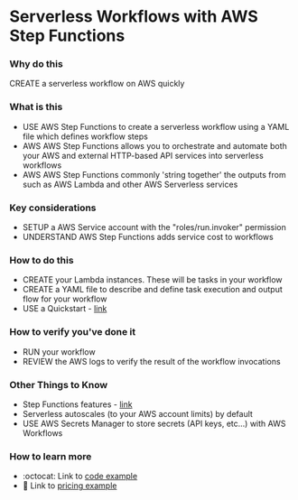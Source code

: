 # Serverless Workflows with AWS Step Functions

### Why do this
 CREATE a serverless workflow on AWS quickly

### What is this
 - USE AWS Step Functions to create a serverless workflow using a YAML file which defines workflow steps
- AWS AWS Step Functions allows you to orchestrate and automate both your AWS and external HTTP-based API services into serverless workflows
 - AWS AWS Step Functions commonly 'string together' the outputs from such as AWS Lambda and other AWS Serverless services

### Key considerations
 - SETUP a AWS Service account with the "roles/run.invoker" permission
 - UNDERSTAND AWS Step Functions adds service cost to workflows

### How to do this
 - CREATE your Lambda instances.  These will be tasks in your workflow
 - CREATE a YAML file to describe and define task execution and output flow for your workflow
 - USE a Quickstart - [link](https://aws.amazon.com/blogs/compute/serverless-workflows-with-aws-step-functions/)

### How to verify you've done it
 - RUN your workflow
 - REVIEW the AWS logs to verify the result of the workflow invocations 

### Other Things to Know
 - Step Functions features - [link](https://aws.amazon.com/blogs/compute/step-functions-features/)
 - Serverless autoscales (to your AWS account limits) by default
 - USE AWS Secrets Manager to store secrets (API keys, etc...) with AWS Workflows

### How to learn more
 - :octocat: Link to [code example](https://github.com/awslabs/aws-serverless-workflows/blob/master/examples/step-functions-example.yaml)
- 📘 Link to [pricing example](https://aws.amazon.com/serverless-workflows/pricing/)
 
